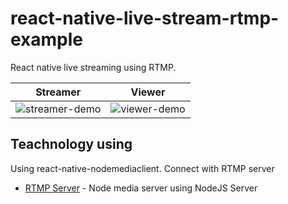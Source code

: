 # react-native-live-stream-rtmp-example

React native live streaming using RTMP.

|                                                         Streamer                                                         |                                   Viewer                                   |
| :----------------------------------------------------------------------------------------------------------------------: | :------------------------------------------------------------------------: |
| ![streamer-demo](https://raw.githubusercontent.com/sieuhuflit/react-native-live-stream-rtmp-example/master/streamer.gif) | ![viewer-demo](https://media.giphy.com/media/2xDzufTCpkL6OzoJ0a/giphy.gif) |

## Teachnology using

Using react-native-nodemediaclient. Connect with RTMP server

- [RTMP Server](https://github.com/sieuhuflit/live-tream-rtmp-server) - Node media server using NodeJS
  Server
